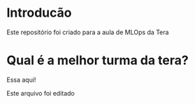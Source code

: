 # Introducão

Este repositório foi criado para a aula de MLOps da Tera

# Qual é a melhor turma da tera?

Essa aqui!

Este arquivo foi editado
